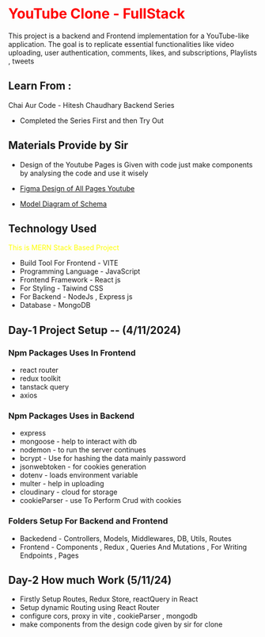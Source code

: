 <h1 style="color:red"> YouTube Clone - FullStack </h1>

This project is a backend and Frontend implementation for a YouTube-like application. The goal is to replicate essential functionalities like video uploading, user authentication, comments, likes, and subscriptions, Playlists , tweets



## Learn From :
Chai Aur Code - Hitesh Chaudhary Backend Series
- Completed the Series First and then Try Out 
## Materials Provide by Sir

- Design of the Youtube Pages is Given with code just make components by analysing the code and use it wisely

- [Figma Design of All Pages Youtube](https://devuiv2.vercel.app/templates/youtube)

- [Model Diagram of Schema](https://app.eraser.io/workspace/YtPqZ1VogxGy1jzIDkzj)

## Technology Used
<span style="color:yellow">This is MERN Stack Based Project </span> 

- Build Tool For Frontend - VITE
- Programming Language - JavaScript
- Frontend Framework - React js
- For Styling - Taiwind CSS
- For Backend - NodeJs , Express js
- Database - MongoDB

## Day-1  Project Setup -- (4/11/2024)

### Npm Packages Uses In Frontend
- react router 
- redux toolkit
- tanstack query
- axios

### Npm Packages Uses in Backend
 - express 
 - mongoose - help to interact with db
 - nodemon - to run the server continues
 - bcrypt - Use for hashing the data mainly password
 - jsonwebtoken - for cookies generation
 - dotenv - loads environment variable 
 - multer - help in uploading 
 - cloudinary - cloud for storage
 - cookieParser - use To Perform Crud with cookies

 ### Folders Setup For Backend and Frontend
 - Backedend - Controllers, Models, Middlewares, DB, Utils, Routes
 - Frontend - Components , Redux , Queries And Mutations , For Writing Endpoints , Pages

## Day-2 How much Work (5/11/24)
- Firstly Setup Routes, Redux Store, reactQuery in React
- Setup dynamic Routing using React Router
- configure cors, proxy in vite , cookieParser , mongodb
- make components from the design code given by sir for clone






